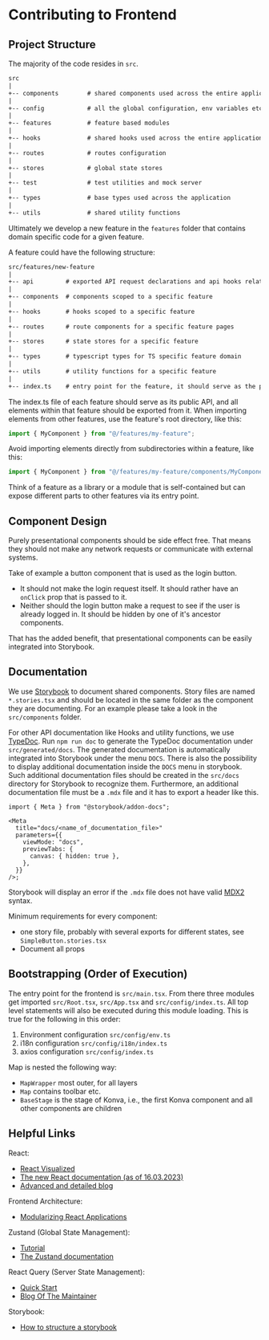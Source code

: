 # Contributing to Frontend

## Project Structure

The majority of the code resides in `src`.

```txt
src
|
+-- components        # shared components used across the entire application
|
+-- config            # all the global configuration, env variables etc. get exported from here and used in the app
|
+-- features          # feature based modules
|
+-- hooks             # shared hooks used across the entire application
|
+-- routes            # routes configuration
|
+-- stores            # global state stores
|
+-- test              # test utilities and mock server
|
+-- types             # base types used across the application
|
+-- utils             # shared utility functions
```

Ultimately we develop a new feature in the `features` folder that contains domain specific code for a given feature.

A feature could have the following structure:

```txt
src/features/new-feature
|
+-- api         # exported API request declarations and api hooks related to a specific feature
|
+-- components  # components scoped to a specific feature
|
+-- hooks       # hooks scoped to a specific feature
|
+-- routes      # route components for a specific feature pages
|
+-- stores      # state stores for a specific feature
|
+-- types       # typescript types for TS specific feature domain
|
+-- utils       # utility functions for a specific feature
|
+-- index.ts    # entry point for the feature, it should serve as the public API of the given feature and exports everything that should be used outside the feature
```

The index.ts file of each feature should serve as its public API, and all elements within that feature should be exported from it. When importing elements from other features, use the feature's root directory, like this:

```typescript
import { MyComponent } from "@/features/my-feature";
```

Avoid importing elements directly from subdirectories within a feature, like this:

```typescript
import { MyComponent } from "@/features/my-feature/components/MyComponent";
```

Think of a feature as a library or a module that is self-contained but can expose different parts to other features via its entry point.

## Component Design

Purely presentational components should be side effect free.
That means they should not make any network requests or communicate with external systems.

Take of example a button component that is used as the login button.

- It should not make the login request itself.
  It should rather have an `onClick` prop that is passed to it.
- Neither should the login button make a request to see if the user is already logged in.
  It should be hidden by one of it's ancestor components.

That has the added benefit, that presentational components can be easily integrated into Storybook.

## Documentation

We use [Storybook](https://storybook.js.org) to document shared components.
Story files are named `*.stories.tsx` and should be located in the same folder as the component they are documenting.
For an example please take a look in the `src/components` folder.

For other API documentation like Hooks and utility functions, we use [TypeDoc](https://typedoc.org/).
Run `npm run doc` to generate the TypeDoc documentation under `src/generated/docs`.
The generated documentation is automatically integrated into Storybook under the menu `DOCS`.
There is also the possibility to display additional documentation inside the `DOCS` menu in storybook.
Such additional documentation files should be created in the `src/docs` directory for Storybook to recognize them.
Furthermore, an additional documentation file must be a `.mdx` file and it has to export a header like this.

```tsx
import { Meta } from "@storybook/addon-docs";

<Meta
  title="docs/<name_of_documentation_file>"
  parameters={{
    viewMode: "docs",
    previewTabs: {
      canvas: { hidden: true },
    },
  }}
/>;
```

Storybook will display an error if the `.mdx` file does not have valid [MDX2](https://mdxjs.com/blog/v2/) syntax.

Minimum requirements for every component:

- one story file, probably with several exports for different states, see `SimpleButton.stories.tsx`
- Document all props

## Bootstrapping (Order of Execution)

The entry point for the frontend is `src/main.tsx`.
From there three modules get imported `src/Root.tsx`, `src/App.tsx` and `src/config/index.ts`.
All top level statements will also be executed during this module loading.
This is true for the following in this order:

1. Environment configuration `src/config/env.ts`
2. i18n configuration `src/config/i18n/index.ts`
3. axios configuration `src/config/index.ts`

Map is nested the following way:

- `MapWrapper` most outer, for all layers
- `Map` contains toolbar etc.
- `BaseStage` is the stage of Konva, i.e., the first Konva component and all other components are children

## Helpful Links

React:

- [React Visualized](https://react.gg/visualized)
- [The new React documentation (as of 16.03.2023)](https://react.dev/learn)
- [Advanced and detailed blog](https://kentcdodds.com/blog?q=react)

Frontend Architecture:

- [Modularizing React Applications](https://martinfowler.com/articles/modularizing-react-apps.html)

Zustand (Global State Management):

- [Tutorial](https://blog.logrocket.com/managing-react-state-zustand/)
- [The Zustand documentation](https://github.com/pmndrs/zustand)

React Query (Server State Management):

- [Quick Start](https://tanstack.com/query/v4/docs/react/quick-start)
- [Blog Of The Maintainer](https://tkdodo.eu/blog/all)

Storybook:

- [How to structure a storybook](https://storybook.js.org/blog/structuring-your-storybook/)
